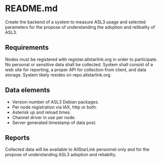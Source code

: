 # README.md

Create the backend of a system to measure ASL3 usage and selected parameters for the propose of understanding the adoption and relibality of ASL3.

## Requirements
Nodes must be registered with register.allstarlink.org in order to participate. No personal or sensitive data shall be collected. System shall consist of a web site for reporting, a proper API for collection from client, and data storage. System likely resides on repo.allstarlink.org.

## Data elements
- Version number of ASL3 Debian packages.
- Per node registration via IAX, http or both.
- Asterisk up and reload times.
- Channel driver in use per node.
- Server generated timestamp of data post.  

## Reports
Collected data will be available to AllStarLink personnel only and for the propose of understanding ASL3 adoption and reliabilty.
